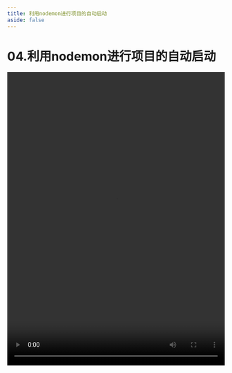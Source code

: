 ```yaml
---
title: 利用nodemon进行项目的自动启动
aside: false
---
```


# 04.利用nodemon进行项目的自动启动

<video autoplay src="http://qn.chinavanes.com/nodejs/module-4/04.利用nodemon进行项目的自动启动.mp4" controls controlsList="nodownload" width="100%" height="680"/>

